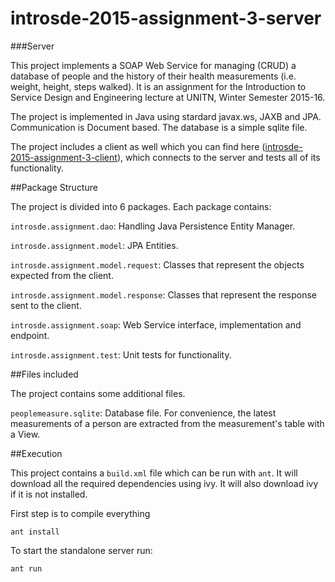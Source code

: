 # introsde-2015-assignment-3-server

###Server

This project implements a SOAP Web Service for managing (CRUD) a database of people and the history of their health measurements (i.e. weight, height, steps walked). It is an assignment for the Introduction to Service Design and Engineering lecture at UNITN, Winter Semester 2015-16.

The project is implemented in Java using stardard javax.ws, JAXB and JPA. Communication is Document based. The database is a simple sqlite file.

The project includes a client as well which you can find here ([introsde-2015-assignment-3-client](https://github.com/djbb7/introsde-2015-assignment-3-client)), which connects to the server and tests all of its functionality.


##Package Structure

The project is divided into 6 packages. Each package contains:

`introsde.assignment.dao`: Handling Java Persistence Entity Manager.

`introsde.assignment.model`: JPA Entities.

`introsde.assignment.model.request`: Classes that represent the objects expected from the client.

`introsde.assignment.model.response`: Classes that represent the response sent to the client.

`introsde.assignment.soap`: Web Service interface, implementation and endpoint.

`introsde.assignment.test`: Unit tests for functionality.

##Files included

The project contains some additional files.

`peoplemeasure.sqlite`: Database file. For convenience, the latest measurements of a person are extracted from the measurement's table with a View.

##Execution

This project contains a `build.xml` file which can be run with `ant`. It will download all the required dependencies using ivy. It will also download ivy if it is not installed.


First step is to compile everything
```
ant install
```

To start the standalone server run:
```
ant run
```
